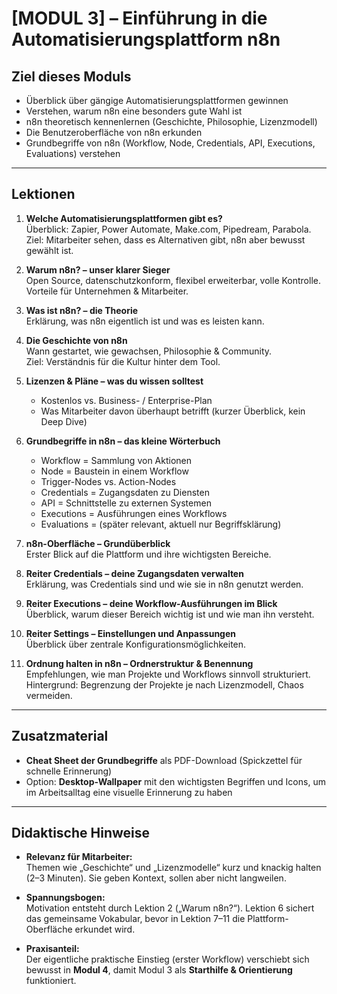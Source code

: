 # [MODUL 3] – Einführung in die Automatisierungsplattform n8n

## Ziel dieses Moduls
- Überblick über gängige Automatisierungsplattformen gewinnen  
- Verstehen, warum n8n eine besonders gute Wahl ist  
- n8n theoretisch kennenlernen (Geschichte, Philosophie, Lizenzmodell)  
- Die Benutzeroberfläche von n8n erkunden  
- Grundbegriffe von n8n (Workflow, Node, Credentials, API, Executions, Evaluations) verstehen  

---

## Lektionen

1. **Welche Automatisierungsplattformen gibt es?**  
   Überblick: Zapier, Power Automate, Make.com, Pipedream, Parabola.  
   Ziel: Mitarbeiter sehen, dass es Alternativen gibt, n8n aber bewusst gewählt ist.  

2. **Warum n8n? – unser klarer Sieger**  
   Open Source, datenschutzkonform, flexibel erweiterbar, volle Kontrolle.  
   Vorteile für Unternehmen & Mitarbeiter.  

3. **Was ist n8n? – die Theorie**  
   Erklärung, was n8n eigentlich ist und was es leisten kann.  

4. **Die Geschichte von n8n**  
   Wann gestartet, wie gewachsen, Philosophie & Community.  
   Ziel: Verständnis für die Kultur hinter dem Tool.  

5. **Lizenzen & Pläne – was du wissen solltest**  
   - Kostenlos vs. Business- / Enterprise-Plan  
   - Was Mitarbeiter davon überhaupt betrifft (kurzer Überblick, kein Deep Dive)  

6. **Grundbegriffe in n8n – das kleine Wörterbuch**  
   - Workflow = Sammlung von Aktionen  
   - Node = Baustein in einem Workflow  
   - Trigger-Nodes vs. Action-Nodes  
   - Credentials = Zugangsdaten zu Diensten  
   - API = Schnittstelle zu externen Systemen  
   - Executions = Ausführungen eines Workflows  
   - Evaluations = (später relevant, aktuell nur Begriffsklärung)  

7. **n8n-Oberfläche – Grundüberblick**  
   Erster Blick auf die Plattform und ihre wichtigsten Bereiche.  

8. **Reiter Credentials – deine Zugangsdaten verwalten**  
   Erklärung, was Credentials sind und wie sie in n8n genutzt werden.  

9. **Reiter Executions – deine Workflow-Ausführungen im Blick**  
   Überblick, warum dieser Bereich wichtig ist und wie man ihn versteht.  

10. **Reiter Settings – Einstellungen und Anpassungen**  
   Überblick über zentrale Konfigurationsmöglichkeiten.  

11. **Ordnung halten in n8n – Ordnerstruktur & Benennung**  
   Empfehlungen, wie man Projekte und Workflows sinnvoll strukturiert.  
   Hintergrund: Begrenzung der Projekte je nach Lizenzmodell, Chaos vermeiden.  

---

## Zusatzmaterial
- **Cheat Sheet der Grundbegriffe** als PDF-Download (Spickzettel für schnelle Erinnerung)  
- Option: **Desktop-Wallpaper** mit den wichtigsten Begriffen und Icons, um im Arbeitsalltag eine visuelle Erinnerung zu haben  

---

## Didaktische Hinweise
- **Relevanz für Mitarbeiter:**  
  Themen wie „Geschichte“ und „Lizenzmodelle“ kurz und knackig halten (2–3 Minuten). Sie geben Kontext, sollen aber nicht langweilen.  

- **Spannungsbogen:**  
  Motivation entsteht durch Lektion 2 („Warum n8n?“). Lektion 6 sichert das gemeinsame Vokabular, bevor in Lektion 7–11 die Plattform-Oberfläche erkundet wird.  

- **Praxisanteil:**  
  Der eigentliche praktische Einstieg (erster Workflow) verschiebt sich bewusst in **Modul 4**, damit Modul 3 als **Starthilfe & Orientierung** funktioniert.  
